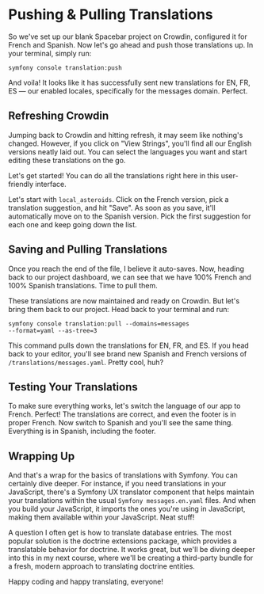 # Pushing & Pulling Translations

So we've set up our blank Spacebar project on Crowdin, configured it for
French and Spanish. Now let's go ahead and push those translations up. In
your terminal, simply run:

```terminal
symfony console translation:push
```

And voila! It looks like
it has successfully sent new translations for EN, FR, ES — our enabled
locales, specifically for the messages domain. Perfect.

## Refreshing Crowdin

Jumping back to Crowdin and hitting refresh, it may seem like nothing's
changed. However, if you click on "View Strings", you'll find all our
English versions neatly laid out. You can select the languages you want and
start editing these translations on the go.

Let's get started! You can do all the translations right here in this
user-friendly interface.

Let's start with `local_asteroids`. Click on the French version, pick a
translation suggestion, and hit "Save". As soon as you save, it'll
automatically move on to the Spanish version. Pick the first suggestion for
each one and keep going down the list.

## Saving and Pulling Translations

Once you reach the end of the file, I believe it auto-saves. Now, heading
back to our project dashboard, we can see that we have 100% French and 100%
Spanish translations. Time to pull them.

These translations are now maintained and ready on Crowdin. But let's bring
them back to our project. Head back to your terminal and run:

```terminal
symfony console translation:pull --domains=messages
--format=yaml --as-tree=3
```

This command pulls down the translations for EN, FR, and ES. If you head
back to your editor, you'll see brand new Spanish and French versions of
`/translations/messages.yaml`. Pretty cool, huh?

## Testing Your Translations

To make sure everything works, let's switch the language of our app to
French. Perfect! The translations are correct, and even the footer is in
proper French. Now switch to Spanish and you'll see the same thing.
Everything is in Spanish, including the footer.

## Wrapping Up

And that's a wrap for the basics of translations with Symfony. You can
certainly dive deeper. For instance, if you need translations in your
JavaScript, there's a Symfony UX translator component that helps maintain
your translations within the usual `Symfony messages.en.yaml` files. And
when you build your JavaScript, it imports the ones you're using in
JavaScript, making them available within your JavaScript. Neat stuff!

A question I often get is how to translate database entries. The most
popular solution is the doctrine extensions package, which provides a
translatable behavior for doctrine. It works great, but we'll be diving
deeper into this in my next course, where we'll be creating a third-party
bundle for a fresh, modern approach to translating doctrine entities.

Happy coding and happy translating, everyone!
